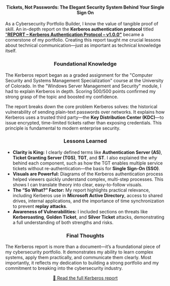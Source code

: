 <section id="kerberos-portfolio">
  <center><h4>Tickets, Not Passwords: The Elegant Security System Behind Your Single Sign On</h4></center>
  <p>As a Cybersecurity Portfolio Builder, I know the value of tangible proof of skill. An in-depth report on the <strong>Kerberos authentication protocol</strong> titled <a href="https://github.com/EldonGabriel/eldongabriel.github.io/blob/main/assets/reports/REPORT%20%E2%80%93%20Kerberos%20Authentication%20Protocol%20%E2%80%93%20v1.0.0.pdf" target="_blank" rel="noopener noreferrer">"<strong>REPORT – Kerberos Authentication Protocol – v1.0.0"</strong></a> became a cornerstone of my portfolio. Creating this report taught me crucial lessons about technical communication—just as important as technical knowledge itself.</p>

  <center><h3>Foundational Knowledge</h3></center>
  <p>The Kerberos report began as a graded assignment for the "Computer Security and Systems Management Specialization" course at the University of Colorado. In the "Windows Server Management and Security" module, I had to explain Kerberos in depth. Scoring 500/500 points confirmed my strong grasp of the topic and boosted my confidence.</p>
  <p>The report breaks down the core problem Kerberos solves: the historical vulnerability of sending plain-text passwords over networks. It explains how Kerberos uses a trusted third party—the <strong>Key Distribution Center (KDC)</strong>—to issue encrypted, time-limited tickets rather than exposing credentials. This principle is fundamental to modern enterprise security.</p>

  <center><h3>Lessons Learned</h3></center>
  <ul>
    <li><strong>Clarity is King:</strong> I clearly defined terms like <strong>Authentication Server (AS)</strong>, <strong>Ticket Granting Server (TGS)</strong>, <strong>TGT</strong>, and <strong>ST</strong>. I also explained the <em>why</em> behind each component, such as how the TGT enables multiple service tickets without re-authentication—the basis for <strong>Single Sign-On (SSO)</strong>.</li>
    <li><strong>Visuals are Powerful:</strong> Diagrams of the Kerberos authentication process helped viewers quickly understand complex, multi-step processes. This shows I can translate theory into clear, easy-to-follow visuals.</li>
    <li><strong>The “So What?” Factor:</strong> My report highlights practical relevance, including Kerberos use in <strong>Microsoft Active Directory</strong>, access to shared drives, internal applications, and the importance of time synchronization to prevent <strong>replay attacks</strong>.</li>
    <li><strong>Awareness of Vulnerabilities:</strong> I included sections on threats like <strong>Kerberoasting</strong>, <strong>Golden Ticket</strong>, and <strong>Silver Ticket</strong> attacks, demonstrating a full understanding of both strengths and risks.</li>
  </ul>

  <center><h3>Final Thoughts</h3></center>
  <p>The Kerberos report is more than a document—it’s a foundational piece of my cybersecurity portfolio. It demonstrates my ability to learn complex systems, apply them practically, and communicate them clearly. Most importantly, it reflects my dedication to building a strong portfolio and my commitment to breaking into the cybersecurity industry.</p>

  <center><p><a href="https://github.com/EldonGabriel/eldongabriel.github.io/blob/main/assets/reports/REPORT%20%E2%80%93%20Kerberos%20Authentication%20Protocol%20%E2%80%93%20v1.0.0.pdf" target="_blank" rel="noopener noreferrer">📄 Read the full Kerberos report</a></p></center>
</section>
